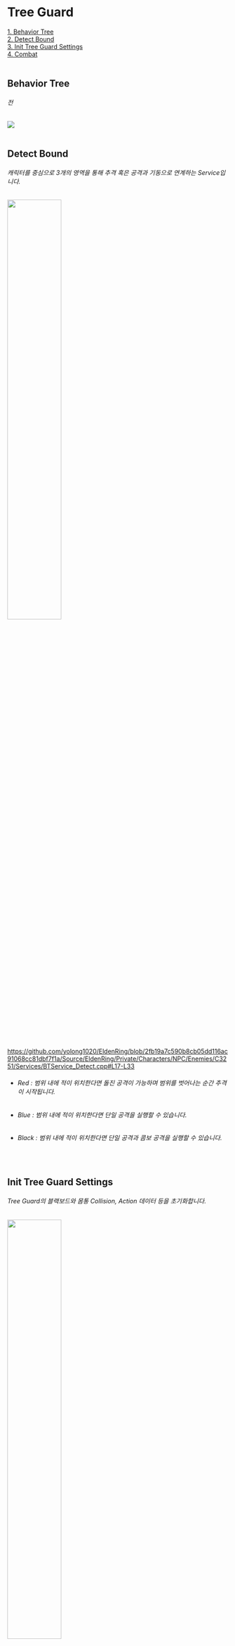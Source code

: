 # Tree Guard
[1. Behavior Tree](#Behavior-Tree)   
[2. Detect Bound](#Detect-Bound)   
[3. Init Tree Guard Settings](#Init-Tree-Guard-Settings)   
[4. Combat](#Combat)   
</br>


## Behavior Tree
###### 전
<img src="https://github.com/yolong1020/EldenRing/assets/87303898/95c304ff-a756-47a0-8e9c-7d9f399f5720"></img>   
</br>


## Detect Bound
###### 캐릭터를 중심으로 3개의 영역을 통해 추격 혹은 공격과 기동으로 연계하는 Service입니다. 
  <img src="https://github.com/yolong1020/EldenRing/assets/87303898/b020d7bd-eff3-433c-8039-ef7906b0c69b" width="49.5%" height="49.5%"></img>   
  https://github.com/yolong1020/EldenRing/blob/2fb19a7c590b8cb05dd116ac91068cc81dbf7f1a/Source/EldenRing/Private/Characters/NPC/Enemies/C3251/Services/BTService_Detect.cpp#L17-L33
  
  - ###### Red   : 범위 내에 적이 위치한다면 돌진 공격이 가능하며 범위를 벗어나는 순간 추격이 시작됩니다.
  - ###### Blue  : 범위 내에 적이 위치한다면 단일 공격을 실행할 수 있습니다.
  - ###### Black : 범위 내에 적이 위치한다면 단일 공격과 콤보 공격을 실행할 수 있습니다.
</br>

## Init Tree Guard Settings
###### Tree Guard의 블랙보드와 몸통 Collision, Action 데이터 등을 초기화합니다.
  <img src="https://github.com/yolong1020/EldenRing/assets/87303898/1e557d19-af9d-4e0b-be3f-c78c477171be" width="49.5%" height="49.5%"></img>
  https://github.com/yolong1020/EldenRing/blob/d5f795bbce272476ba0d7c9afb9bfc4c067c4ecb/Source/EldenRing/Private/Characters/NPC/Enemies/C3251/C3251.cpp#L29-L45
  https://github.com/yolong1020/EldenRing/blob/d5f795bbce272476ba0d7c9afb9bfc4c067c4ecb/Source/EldenRing/Private/Characters/NPC/Enemies/C3251/C3251.cpp#L58-L145 </br>


## Combat
###### 전투 태세에 돌입하면 추격을 진행한 후 일반 공격, 강 공격, 돌진 공격 중 선택하여 공격을 시도합니다.</br>각 공격은 고유한 Action ID로 구분되며 파생되는 Action들과 Action 유형, 방향, 공격 범위 등의 데이터를 지니고 있습니다.</br>이 데이터를 통해 적과 자신의 방향에 따라 다양한 공격을 시도하고 현재 Action으로부터 콤보 공격으로 이어갈 수 있습니다.

<img src="https://github.com/yolong1020/EldenRing/assets/87303898/888feca3-8cec-4f47-9f10-c76d3c9058c7"></img>   
    
  1. ###### 적이 Pawn Seen에 의해 목격되면 보스 전투가 시작됩니다.
     <img src="https://github.com/yolong1020/EldenRing/assets/87303898/09dbc467-6faf-44e5-a86f-23624dfdca80" width="49.5%" height="49.5%"></img>
     https://github.com/yolong1020/EldenRing/blob/d5f795bbce272476ba0d7c9afb9bfc4c067c4ecb/Source/EldenRing/Private/Characters/NPC/Enemies/C3251/C3251.cpp#L316-L331
     https://github.com/yolong1020/EldenRing/blob/b2d30cab3821d6cc6ff444f5d95f6c6165250bd9/Source/EldenRing/Private/Characters/NPC/Enemies/C3251/C3251.cpp#L350-L366 </br>
     
  2. ###### Target과 Acting 블랙보드가 변경됨에 따라 Task - Select next action을 통해 차기 행동을 결정합니다.</br>만약 이전 시도한 공격이 파생되는 Derived Attack을 가지고 있다면 해당 Action들을 통해 콤보를 전개할 수 있습니다.
     <img src="https://github.com/yolong1020/EldenRing/assets/87303898/77072f13-da55-45f0-85d0-d9e18481d5b7" width="49.5%" height="49.5%"></img>
     <img src="https://github.com/yolong1020/EldenRing/assets/87303898/467894cc-b5dc-4a5c-8a54-c1c43af0819d" width="49.5%" height="49.5%"></img>
     https://github.com/yolong1020/EldenRing/blob/af11b727778d31fb7a56716f8ce201783cca885c/Source/EldenRing/Private/Characters/NPC/Enemies/C3251/Tasks/BTTask_SelectNextAction.cpp#L18-L73
     https://github.com/yolong1020/EldenRing/blob/b1b47bfa08a3ea2424d944f71bf9af1667e910d3/Source/EldenRing/Private/Characters/NPC/Enemies/C3251/C3251.cpp#L514-L522
     
     1. ###### 돌진 공격은 현재 전투 페이즈에 따라 선택의 폭을 달리하고, 선택된 Action ID에 명시된 Attack Weight로 공격 강도를 설정합니다.
        https://github.com/yolong1020/EldenRing/blob/b1b47bfa08a3ea2424d944f71bf9af1667e910d3/Source/EldenRing/Private/Characters/NPC/Enemies/C3251/C3251.cpp#L368-L389
     2. ###### 단일 공격은 자신으로부터 적의 위치에 따라 공격 방법을 다르게 전개하며, 적이 후방에 있다면 공격을 취소하고 차기 Action을 Task에서 선택하도록 합니다.</br>만약 적의 위치가 차기 Action의 Action Bound에 만족하지 않는다면 이 역시 공격을 취소하도록 합니다.  
        https://github.com/yolong1020/EldenRing/blob/81b539b61a82d83bdfb7b2efb76a33a464785c8d/Source/EldenRing/Private/Characters/NPC/Enemies/C3251/C3251.cpp#L391-L458
     3. ###### 콤보 공격은 이전 Action ID를 통해 파생되는 공격을 확인하여 무작위로 선정한 Action의 공격 방향이 적과 일치하면 공격을 실행하고 그렇지 않다면 공격을 취소합니다.
        https://github.com/yolong1020/EldenRing/blob/b1b47bfa08a3ea2424d944f71bf9af1667e910d3/Source/EldenRing/Private/Characters/NPC/Enemies/C3251/C3251.cpp#L460-L499 </br>

  3. ###### 공격 외 Moving Action은 적으로부터 거리를 두거나 방향을 일치시키는데 사용하는 Action입니다.
     <img src="https://github.com/yolong1020/EldenRing/assets/87303898/0d82740e-d172-4d1f-9e2d-6f90123cf82b" width="49.5%" height="49.5%"></img>
     <img src="https://github.com/yolong1020/EldenRing/assets/87303898/854285d1-3257-4671-8374-97cb2278bc77" width="49.5%" height="49.5%"></img>
     https://github.com/yolong1020/EldenRing/blob/3463b8fcaaff2853e22dee95b2f6790c7926ee41/Source/EldenRing/Private/Characters/NPC/Enemies/C3251/C3251.cpp#L501-L512 </br>
